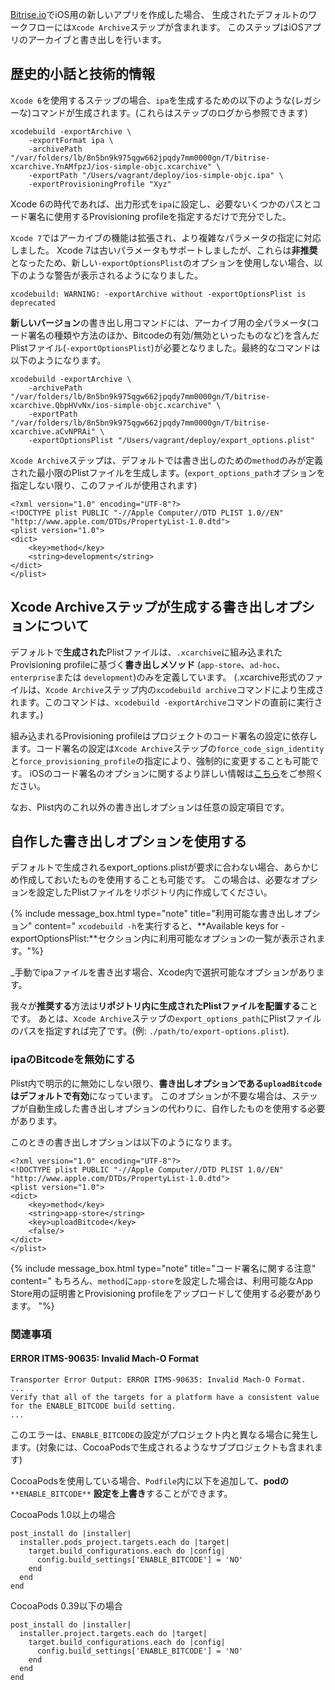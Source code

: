 [Bitrise.io](https://www.bitrise.io/)でiOS用の新しいアプリを作成した場合、
生成されたデフォルトのワークフローには`Xcode Archive`ステップが含まれます。
このステップはiOSアプリのアーカイブと書き出しを行います。

## 歴史的小話と技術的情報

`Xcode 6`を使用するステップの場合、`ipa`を生成するための以下のような(レガシーな)コマンドが生成されます。(これらはステップのログから参照できます)

    xcodebuild -exportArchive \
    	-exportFormat ipa \
    	-archivePath "/var/folders/lb/8n5bn9k975qgw662jpqdy7mm0000gn/T/bitrise-xcarchive.YnAMfpzJ/ios-simple-objc.xcarchive" \
    	-exportPath "/Users/vagrant/deploy/ios-simple-objc.ipa" \
    	-exportProvisioningProfile "Xyz"

Xcode 6の時代であれば、出力形式を`ipa`に設定し、必要ないくつかのパスとコード署名に使用するProvisioning profileを指定するだけで充分でした。

`Xcode 7`ではアーカイブの機能は拡張され、より複雑なパラメータの指定に対応しました。
Xcode 7は古いパラメータもサポートしましたが、これらは**非推奨**となったため、新しい`-exportOptionsPlist`のオプションを使用しない場合、以下のような警告が表示されるようになりました。

    xcodebuild: WARNING: -exportArchive without -exportOptionsPlist is deprecated

**新しいバージョン**の書き出し用コマンドには、アーカイブ用の全パラメータ(コード署名の種類や方法のほか、Bitcodeの有効/無効といったものなど)を含んだPlistファイル(`-exportOptionsPlist`)が必要となりました。最終的なコマンドは以下のようになります。

    xcodebuild -exportArchive \
    	-archivePath "/var/folders/lb/8n5bn9k975qgw662jpqdy7mm0000gn/T/bitrise-xcarchive.QbpHVvNx/ios-simple-objc.xcarchive" \
    	-exportPath "/var/folders/lb/8n5bn9k975qgw662jpqdy7mm0000gn/T/bitrise-xcarchive.aCvNPRAi" \
    	-exportOptionsPlist "/Users/vagrant/deploy/export_options.plist"

`Xcode Archive`ステップは、デフォルトでは書き出しのための`method`のみが定義された最小限のPlistファイルを生成します。(`export_options_path`オプションを指定しない限り、このファイルが使用されます)

    <?xml version="1.0" encoding="UTF-8"?>
    <!DOCTYPE plist PUBLIC "-//Apple Computer//DTD PLIST 1.0//EN" "http://www.apple.com/DTDs/PropertyList-1.0.dtd">
    <plist version="1.0">
    <dict>
    	<key>method</key>
    	<string>development</string>
    </dict>
    </plist>

## Xcode Archiveステップが生成する書き出しオプションについて

デフォルトで**生成された**Plistファイルは、`.xcarchive`に組み込まれたProvisioning profileに基づく**書き出しメソッド** (`app-store`、`ad-hoc`、`enterprise`または `development`)のみを定義しています。
(.xcarchive形式のファイルは、`Xcode Archive`ステップ内の`xcodebuild archive`コマンドにより生成されます。このコマンドは、`xcodebuild -exportArchive`コマンドの直前に実行されます。)

組み込まれるProvisioning profileはプロジェクトのコード署名の設定に依存します。コード署名の設定は`Xcode Archive`ステップの`force_code_sign_identity`と`force_provisioning_profile`の指定により、強制的に変更することも可能です。 iOSのコード署名のオプションに関するより詳しい情報は[こちら](/code-signing/ios-code-signing/create-signed-ipa-for-xcode/)をご参照ください。

なお、Plist内のこれ以外の書き出しオプションは任意の設定項目です。

## 自作した書き出しオプションを使用する

デフォルトで生成されるexport_options.plistが要求に合わない場合、あらかじめ作成しておいたものを使用することも可能です。
この場合は、必要なオプションを設定したPlistファイルをリポジトリ内に作成してください。

{% include message_box.html type="note" title="利用可能な書き出しオプション" content="
`xcodebuild -h`を実行すると、**Available keys for -exportOptionsPlist:**セクション内に利用可能なオプションの一覧が表示されます。"%}

_手動でipaファイルを書き出す場合、Xcode内で選択可能なオプションがあります。

我々が**推奨する**方法は**リポジトリ内に生成されたPlistファイルを配置する**ことです。
あとは、`Xcode Archive`ステップの`export_options_path`にPlistファイルのパスを指定すれば完了です。(例: `./path/to/export-options.plist`).

### ipaのBitcodeを無効にする

Plist内で明示的に無効にしない限り、**書き出しオプションである`uploadBitcode`はデフォルトで有効**になっています。
このオプションが不要な場合は、ステップが自動生成した書き出しオプションの代わりに、自作したものを使用する必要があります。

このときの書き出しオプションは以下のようになります。

    <?xml version="1.0" encoding="UTF-8"?>
    <!DOCTYPE plist PUBLIC "-//Apple Computer//DTD PLIST 1.0//EN" "http://www.apple.com/DTDs/PropertyList-1.0.dtd">
    <plist version="1.0">
    <dict>
    	<key>method</key>
    	<string>app-store</string>
    	<key>uploadBitcode</key>
    	<false/>
    </dict>
    </plist>

{% include message_box.html type="note" title="コード署名に関する注意" content="
もちろん、`method`に`app-store`を設定した場合は、利用可能なApp Store用の証明書とProvisioning profileをアップロードして使用する必要があります。
"%}

### 関連事項

#### ERROR ITMS-90635: Invalid Mach-O Format

    Transporter Error Output: ERROR ITMS-90635: Invalid Mach-O Format.
    ...
    Verify that all of the targets for a platform have a consistent value for the ENABLE_BITCODE build setting.
    ...

このエラーは、`ENABLE_BITCODE`の設定がプロジェクト内と異なる場合に発生します。(対象には、CocoaPodsで生成されるようなサブプロジェクトも含まれます)

CocoaPodsを使用している場合、`Podfile`内に以下を追加して、**podの** `**ENABLE_BITCODE**` **設定を上書き**することができます。

CocoaPods 1.0以上の場合

    post_install do |installer|
      installer.pods_project.targets.each do |target|
        target.build_configurations.each do |config|
          config.build_settings['ENABLE_BITCODE'] = 'NO'
        end
      end
    end

CocoaPods 0.39以下の場合

    post_install do |installer|
      installer.project.targets.each do |target|
        target.build_configurations.each do |config|
          config.build_settings['ENABLE_BITCODE'] = 'NO'
        end
      end
    end
